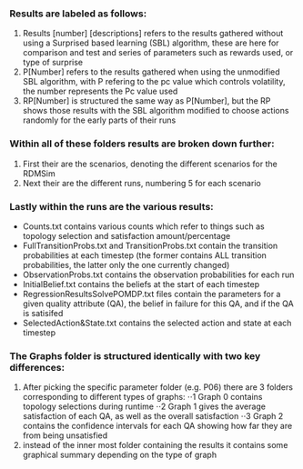 ### Results are labeled as follows:
1. Results [number] [descriptions] refers to the results gathered without using a Surprised based learning (SBL) algorithm, these are here for comparison and test and series of parameters such as rewards used, or type of surprise
2. P[Number] refers to the results gathered when using the unmodified SBL algorithm, with P refering to the pc value which controls volatility, the number represents the Pc value used
3. RP[Number] is structured the same way as P[Number], but the RP shows those results with the SBL algorithm modified to choose
	actions randomly for the early parts of their runs

### Within all of these folders results are broken down further:
1. First their are the scenarios, denoting the different scenarios for the RDMSim
2. Next their are the different runs, numbering 5 for each scenario

### Lastly within the runs are the various results:
* Counts.txt contains various counts which refer to things such as topology selection and satisfaction amount/percentage
* FullTransitionProbs.txt and TransitionProbs.txt contain the transition probabilities at each timestep (the former contains ALL transition probabilities, the latter only the one currently changed)
* ObservationProbs.txt contains the observation probabilities for each run
* InitialBelief.txt contains the beliefs at the start of each timestep
* RegressionResultsSolvePOMDP.txt files contain the parameters for a given quality attribute (QA), the belief in failure for this QA, and if the QA is satisifed
* SelectedAction&State.txt contains the selected action and state at each timestep

### The Graphs folder is structured identically with two key differences:
1. After picking the specific parameter folder (e.g. P06) there are 3 folders corresponding to different types of graphs:
	⋅⋅1 Graph 0 contains topology selections during runtime
	⋅⋅2 Graph 1 gives the average satisfaction of each QA, as well as the overall satisfaction
	⋅⋅3 Graph 2 contains the confidence intervals for each QA showing how far they are from being unsatisfied
2. instead of the inner most folder containing the results it contains some graphical summary depending on the type of graph
	
